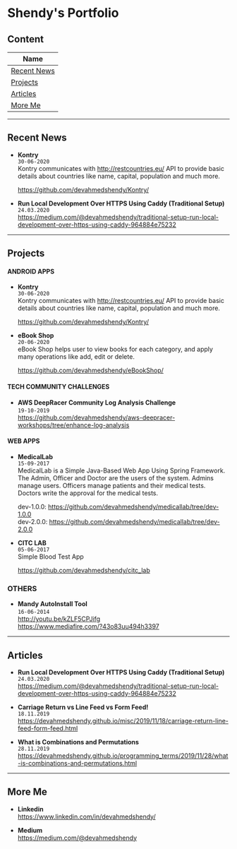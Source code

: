 # Shendy's Portfolio

## Content
Name |
---- | 
[Recent News](#Recent-News) | 
[Projects](#Projects) | 
[Articles](#Articles) | 
[More Me](#More-Me) | 


-----
## Recent News
- **Kontry**  
  `30-06-2020`  
  Kontry communicates with http://restcountries.eu/ API to provide basic details about countries like name, capital, population and much more.  
  
  https://github.com/devahmedshendy/Kontry/  

- **Run Local Development Over HTTPS Using Caddy (Traditional Setup)**  
  `24.03.2020`  
  https://medium.com/@devahmedshendy/traditional-setup-run-local-development-over-https-using-caddy-964884e75232


-----
## Projects
#### ANDROID APPS
- **Kontry**  
  `30-06-2020`  
  Kontry communicates with http://restcountries.eu/ API to provide basic details about countries like name, capital, population and much more.  
  
  https://github.com/devahmedshendy/Kontry/  

- **eBook Shop**  
  `20-06-2020`  
  eBook Shop helps user to view books for each category, and apply many operations like add, edit or delete.  

  https://github.com/devahmedshendy/eBookShop/
  
  
#### TECH COMMUNITY CHALLENGES
- **AWS DeepRacer Community Log Analysis Challenge**  
  `19-10-2019`  
  https://github.com/devahmedshendy/aws-deepracer-workshops/tree/enhance-log-analysis  
  
  
#### WEB APPS
- **MedicalLab**  
  `15-09-2017`  
  MedicalLab is a Simple Java-Based Web App Using Spring Framework.  
  The Admin, Officer and Doctor are the users of the system. Admins manage users. Officers manage patients and their medical tests. Doctors write the approval for the medical tests.

  dev-1.0.0: https://github.com/devahmedshendy/medicallab/tree/dev-1.0.0  
  dev-2.0.0: https://github.com/devahmedshendy/medicallab/tree/dev-2.0.0

- **CITC LAB**  
  `05-06-2017`  
  Simple Blood Test App

  https://github.com/devahmedshendy/citc_lab
  
  
### OTHERS
- **Mandy AutoInstall Tool**  
  `16-06-2014`  
  http://youtu.be/kZLF5CPJifg  
  https://www.mediafire.com/?43o83uu494h3397  


-----
## Articles
- **Run Local Development Over HTTPS Using Caddy (Traditional Setup)**  
`24.03.2020`  
https://medium.com/@devahmedshendy/traditional-setup-run-local-development-over-https-using-caddy-964884e75232

- **Carriage Return vs Line Feed vs Form Feed!**  
  `18.11.2019`  
  https://devahmedshendy.github.io/misc/2019/11/18/carriage-return-line-feed-form-feed.html

- **What is Combinations and Permutations**  
  `28.11.2019`  
  https://devahmedshendy.github.io/programming_terms/2019/11/28/what-is-combinations-and-permutations.html


-----
## More Me
- **Linkedin**  
  https://www.linkedin.com/in/devahmedshendy/

- **Medium**  
  https://medium.com/@devahmedshendy

